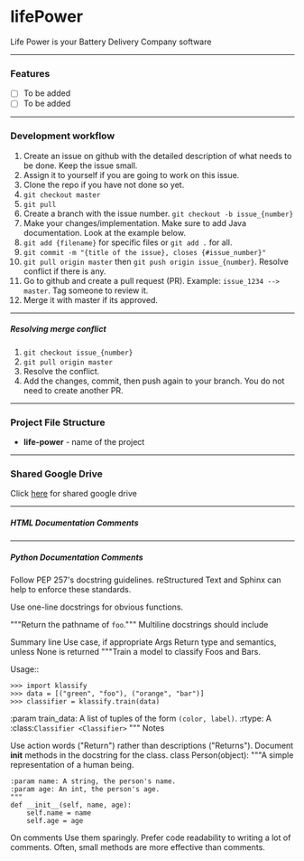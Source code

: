 # lifePower
Life Power is your Battery Delivery Company software

------------

### Features
- [ ] To be added
- [ ] To be added

------------

### Development workflow
1. Create an issue on github with the detailed description of what needs to be done. Keep the issue small.
2. Assign it to yourself if you are going to work on this issue.
3. Clone the repo if you have not done so yet.
4. `git checkout master`
5. `git pull`
6. Create a branch with the issue number. `git checkout -b issue_{number}`
7. Make your changes/implementation. Make sure to add Java documentation. Look at the example below.
8. `git add {filename}` for specific files or `git add .` for all.
9. `git commit -m "{title of the issue}, closes {#issue_number}"`
10. `git pull origin master` then `git push origin issue_{number}`. Resolve conflict if there is any.
11. Go to github and create a pull request (PR). Example: `issue_1234 --> master`. Tag someone to review it.
12. Merge it with master if its approved.

------------

##### Resolving merge conflict
1. `git checkout issue_{number}`
2. `git pull origin master`
3. Resolve the conflict.
4. Add the changes, commit, then push again to your branch. You do not need to create another PR.

------------

### Project File Structure
- **life-power** - name of the project


------------

### Shared Google Drive
Click [here](https://drive.google.com/drive/folders/1gpmapIIgka5MLlki0j96fCFy7nNeois3?usp=sharing) for shared google drive


------------

##### HTML Documentation Comments

------------

##### Python Documentation Comments
Follow PEP 257's docstring guidelines. reStructured Text and Sphinx can help to enforce these standards.

Use one-line docstrings for obvious functions.

"""Return the pathname of ``foo``."""
Multiline docstrings should include

Summary line
Use case, if appropriate
Args
Return type and semantics, unless None is returned
"""Train a model to classify Foos and Bars.

Usage::

    >>> import klassify
    >>> data = [("green", "foo"), ("orange", "bar")]
    >>> classifier = klassify.train(data)

:param train_data: A list of tuples of the form ``(color, label)``.
:rtype: A :class:`Classifier <Classifier>`
"""
Notes

Use action words ("Return") rather than descriptions ("Returns").
Document __init__ methods in the docstring for the class.
class Person(object):
    """A simple representation of a human being.

    :param name: A string, the person's name.
    :param age: An int, the person's age.
    """
    def __init__(self, name, age):
        self.name = name
        self.age = age
On comments
Use them sparingly. Prefer code readability to writing a lot of comments. Often, small methods are more effective than comments.

